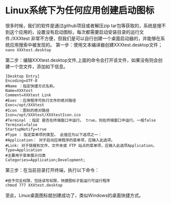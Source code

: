 # Linux系统下为任何应用创建启动图标

很多时候，我们的软件是通过github项目或者解压zip tar包等获取的，系统是搜不到这个应用的，设置没有启动图标，每次都需要启动安装目录的运行文件./XXXtest
非常不方便，但我们是可以自行创建一个桌面启动器的，并能够在系统应用搜索中被发现的。
第一步：使用文本编译器创建XXXtest.desktop文件；
`nano XXXtest.desktop`

第二步：编辑XXXtest.desktop文件,上面的命令会打开该文件，如果没有则会创建一个空文件，添加如下信息。

```
[Desktop Entry]
Encoding=UTF-8
#Name ：指定快捷方式名称。
Name=XXXtest
Comment=XXXtest Link
#Exec ：应用程序可执行文件的绝对路径
Exec=/opt/XXXtest     
#Icon ：图标的绝对路径
Icon=/opt/XXXtest/XXXtestIcon.ico
#Terminal ：指定 是否在终端窗口中运行。 true，则在终端窗口中运行。一般false
Terminal=false
StartupNotify=true
#Type : 指定菜单项的类型。 此值应为以下选项之一：
#Application： 对于启动应用程序的菜单项，应输入此选项。
#Link: 对于链接到文件、文件夹或 FTP 站点的菜单项，应输入此选项Application。
Type=Application
#主要用于菜单展示归类
Categories=Application;Development;
```

第三步：在当前目录打开终端，执行以下命令：

```
#给予完全权限，包括读写权限，快捷图标才能运行可运行程序
chmod 777 XXXtest.desktop
```

至此，Linux桌面图标就创建成功了，类似Windows的桌面快捷方式。